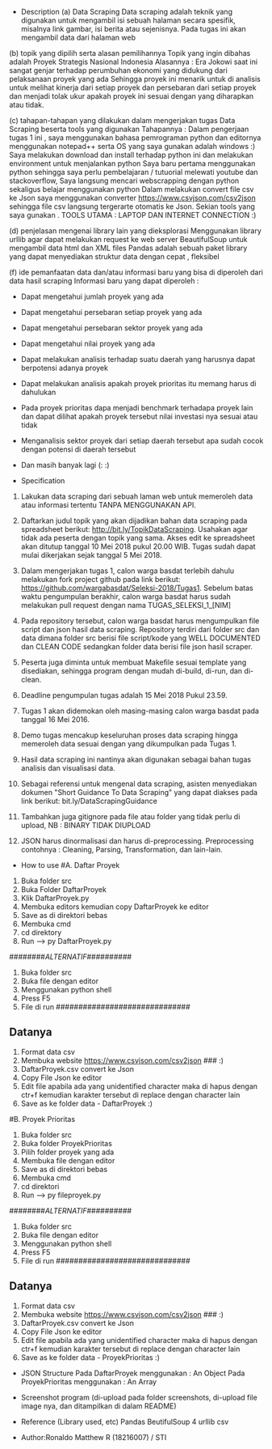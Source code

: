 - Description
(a) Data Scraping
Data scraping  adalah teknik yang digunakan untuk mengambil isi sebuah halaman secara spesifik, misalnya link gambar, isi berita atau sejenisnya. Pada tugas ini akan mengambil data dari halaman web

(b) topik yang dipilih serta alasan pemilihannya
Topik yang ingin dibahas adalah Proyek Strategis Nasional Indonesia
Alasannya : Era Jokowi saat ini sangat genjar terhadap perumbuhan ekonomi yang didukung dari pelaksanaan proyek yang ada
Sehingga proyek ini menarik untuk di analisis untuk melihat kinerja dari setiap proyek dan persebaran dari setiap proyek dan menjadi 
tolak ukur apakah proyek ini sesuai dengan yang diharapkan atau tidak.

(c) tahapan-tahapan yang dilakukan dalam mengerjakan tugas Data Scraping beserta tools yang digunakan
Tahapannya : 
Dalam pengerjaan tugas 1 ini , saya menggunakan bahasa pemrograman python dan editornya menggunakan notepad++ serta OS yang saya gunakan adalah windows :)
Saya melakukan download dan install terhadap python ini dan melakukan environment untuk menjalankan python
Saya baru pertama menggunakan python sehingga saya perlu pembelajaran / tutuorial melewati youtube dan stackoverflow, Saya langsung mencari webscrapping dengan python sekaligus belajar menggunakan python
Dalam melakukan convert file csv ke Json saya menggunakan converter https://www.csvjson.com/csv2json sehingga file csv langsung tergerarte otomatis ke Json. Sekian tools yang saya gunakan . TOOLS UTAMA : LAPTOP DAN INTERNET CONNECTION :)

(d) penjelasan mengenai library lain yang dieksplorasi
Menggunakan library urllib agar dapat melakukan request ke web server
BeautifulSoup untuk mengambil data html dan XML files
Pandas adalah sebuah paket library yang dapat menyediakan struktur data dengan cepat , fleksibel

(f)  ide pemanfaatan data dan/atau informasi baru yang bisa di diperoleh dari data hasil scraping
Informasi baru yang dapat diperoleh :
- Dapat mengetahui jumlah proyek yang ada
- Dapat mengetahui persebaran setiap proyek yang ada
- Dapat mengetahui persebaran sektor proyek yang ada
- Dapat mengetahui nilai proyek yang ada 
- Dapat melakukan analisis terhadap suatu daerah yang harusnya dapat berpotensi adanya proyek
- Dapat melakukan analisis apakah proyek prioritas itu memang harus di dahulukan
- Pada proyek prioritas dapa menjadi benchmark terhadapa proyek lain dan dapat dilihat apakah proyek tersebut nilai investasi nya sesuai atau tidak
- Menganalisis sektor proyek dari setiap daerah tersebut apa sudah cocok dengan potensi di daerah tersebut
- Dan masih banyak lagi 
(: 
:)


- Specification

1. Lakukan data scraping dari sebuah laman web untuk memeroleh data atau informasi tertentu TANPA MENGGUNAKAN API.

2. Daftarkan judul topik yang akan dijadikan bahan data scraping pada spreadsheet berikut: http://bit.ly/TopikDataScraping. Usahakan agar tidak ada peserta dengan topik yang sama. Akses edit ke spreadsheet akan ditutup tanggal 10 Mei 2018 pukul 20.00 WIB. Tugas sudah dapat mulai dikerjakan sejak tanggal 5 Mei 2018.

3. Dalam mengerjakan tugas 1, calon warga basdat terlebih dahulu melakukan fork project github pada link berikut: https://github.com/wargabasdat/Seleksi-2018/Tugas1. Sebelum batas waktu pengumpulan berakhir, calon warga basdat harus sudah melakukan pull request dengan nama TUGAS_SELEKSI_1_[NIM]

4. Pada repository tersebut, calon warga basdat harus mengumpulkan file script dan json hasil data scraping. Repository terdiri dari folder src dan data dimana folder src berisi file script/kode yang WELL DOCUMENTED dan CLEAN CODE sedangkan folder data berisi file json hasil scraper.

5. Peserta juga diminta untuk membuat Makefile sesuai template yang disediakan, sehingga program dengan mudah di-build, di-run, dan di-clean.

6. Deadline pengumpulan tugas adalah 15 Mei 2018 Pukul 23.59.

7. Tugas 1 akan didemokan oleh masing-masing calon warga basdat pada tanggal 16 Mei 2016.

8. Demo tugas mencakup keseluruhan proses data scraping hingga memeroleh data sesuai dengan yang dikumpulkan pada Tugas 1.

9. Hasil data scraping ini nantinya akan digunakan sebagai bahan tugas analisis dan visualisasi data.

10. Sebagai referensi untuk mengenal data scraping, asisten menyediakan dokumen "Short Guidance To Data Scraping" yang dapat diakses pada link berikut: bit.ly/DataScrapingGuidance

11. Tambahkan juga gitignore pada file atau folder yang tidak perlu di upload, NB : BINARY TIDAK DIUPLOAD

12. JSON harus dinormalisasi dan harus di-preprocessing. Preprocessing contohnya : Cleaning, Parsing, Transformation, dan lain-lain.

- How to use
#A. Daftar Proyek
1. Buka folder src 
2. Buka Folder DaftarProyek
3. Klik DaftarProyek.py
4. Membuka editors kemudian copy DaftarProyek ke editor
5. Save as di direktori bebas
6. Membuka cmd 
7. cd direktory
8. Run --> py DaftarProyek.py

########*ALTERNATIF*##########
1. Buka folder src
2. Buka file dengan editor
3. Menggunakan python shell
4. Press F5
5. File di run 
##############################

## Datanya
1. Format data csv
2. Membuka website https://www.csvjson.com/csv2json ### :)
3. DaftarProyek.csv convert ke Json
4. Copy File Json ke editor
5. Edit file apabila ada yang unidentified character maka di hapus dengan ctr+f kemudian karakter tersebut di replace dengan character lain
6. Save as ke folder data - DaftarProyek
:)

#B. Proyek Prioritas
1. Buka folder src
2. Buka folder ProyekPrioritas
3. Pilih folder proyek yang ada
4. Membuka file dengan editor
5. Save as di direktori bebas
6. Membuka cmd
7. cd direktori
8. Run --> py fileproyek.py

########*ALTERNATIF*##########
1. Buka folder src
2. Buka file dengan editor
3. Menggunakan python shell
4. Press F5
5. File di run 
##############################

## Datanya
1. Format data csv
2. Membuka website https://www.csvjson.com/csv2json ### :)
3. DaftarProyek.csv convert ke Json
4. Copy File Json ke editor
5. Edit file apabila ada yang unidentified character maka di hapus dengan ctr+f kemudian karakter tersebut di replace dengan character lain
6. Save as ke folder data - ProyekPrioritas :)

- JSON Structure
Pada DaftarProyek menggunakan : An Object
Pada ProyekPrioritas menggunakan : An Array

- Screenshot program (di-upload pada folder screenshots, di-upload file image nya, dan ditampilkan di dalam README)

- Reference (Library used, etc)
Pandas
BeutifulSoup 4
urllib
csv

- Author:Ronaldo Matthew R (18216007) / STI
